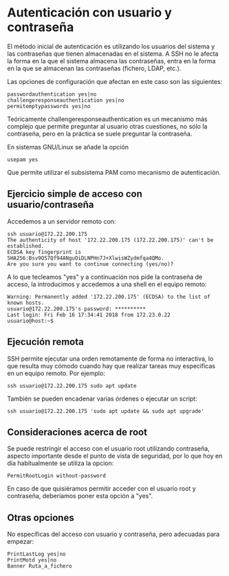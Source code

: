 # Autenticación con usuario y contraseña

El método inicial de autenticación es utilizando los usuarios del
sistema y las contraseñas que tienen almacenadas en el sistema. A SSH
no le afecta la forma en la que el sistema almacena las contraseñas, 
entra en la forma en la que se almacenan las contraseñas (fichero,
LDAP, etc.).

Las opciones de configuración que afectan en este caso son las
siguientes:

```
passwordauthentication yes|no
challengeresponseauthentication yes|no
permitemptypasswords yes|no
```

Teóricamente challengeresponseauthentication es un mecanismo más
complejo que permite preguntar al usuario otras cuestiones, no sólo la
contraseña, pero en la práctica se suele preguntar la contraseña.

En sistemas GNU/Linux se añade la opción

```
usepam yes
```

Que permite utilizar el subsistema PAM como mecanismo de
autenticación.

## Ejercicio simple de acceso con usuario/contraseña

Accedemos a un servidor remoto con:

```
ssh usuario@172.22.200.175
The authenticity of host '172.22.200.175 (172.22.200.175)' can't be established.
ECDSA key fingerprint is SHA256:Bsv9OS7Qf94ANguOiDLNPHn7J+XlwisWZydmfqa4QMo.
Are you sure you want to continue connecting (yes/no)? 
```

A lo que tecleamos "yes" y a continuación nos pide la contraseña de
acceso, la introducimos y accedemos a una shell en el equipo remoto:


```
Warning: Permanently added '172.22.200.175' (ECDSA) to the list of known hosts.
usuario@172.22.200.175's password: **********
Last login: Fri Feb 16 17:34:41 2018 from 172.23.0.22
usuario@host:~$ 
```

## Ejecución remota

SSH permite ejecutar una orden remotamente de forma no interactiva, lo
que resulta muy cómodo cuando hay que realizar tareas muy específicas
en un equipo remoto. Por ejemplo:

```
ssh usuario@172.22.200.175 sudo apt update
```

También se pueden encadenar varias órdenes o ejecutar un script:

```
ssh usuario@172.22.200.175 'sudo apt update && sudo apt upgrade'
```

## Consideraciones acerca de root

Se puede restringir el acceso con el usuario root utilizando
contraseña, aspecto importante desde el punto de vista de seguridad,
por lo que hoy en día habitualmente se utiliza la opcion:

```
PermitRootLogin without-password
```

En caso de que quisiéramos permitir acceder con el usuario root y
contraseña, deberíamos poner esta opción a "yes".

## Otras opciones

No específicas del acceso con usuario y contraseña, pero adecuadas
para empezar:

```
PrintLastLog yes|no
PrintMotd yes|no
Banner Ruta_a_fichero
```


